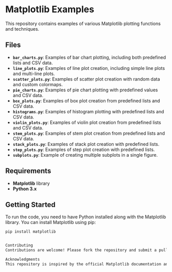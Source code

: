 # Matplotlib Examples

This repository contains examples of various Matplotlib plotting functions and techniques.

## Files

- **`bar_charts.py`**: Examples of bar chart plotting, including both predefined lists and CSV data.
- **`line_plots.py`**: Examples of line plot creation, including simple line plots and multi-line plots.
- **`scatter_plots.py`**: Examples of scatter plot creation with random data and custom colormaps.
- **`pie_charts.py`**: Examples of pie chart plotting with predefined values and CSV data.
- **`box_plots.py`**: Examples of box plot creation from predefined lists and CSV data.
- **`histograms.py`**: Examples of histogram plotting with predefined lists and CSV data.
- **`violin_plots.py`**: Examples of violin plot creation from predefined lists and CSV data.
- **`stem_plots.py`**: Examples of stem plot creation from predefined lists and CSV data.
- **`stack_plots.py`**: Examples of stack plot creation with predefined lists.
- **`step_plots.py`**: Examples of step plot creation with predefined lists.
- **`subplots.py`**: Example of creating multiple subplots in a single figure.

## Requirements

- **Matplotlib** library
- **Python 3.x**

## Getting Started

To run the code, you need to have Python installed along with the Matplotlib library. You can install Matplotlib using pip:

```bash
pip install matplotlib


Contributing
Contributions are welcome! Please fork the repository and submit a pull request with your changes. If you find any bugs or have suggestions for improvement, feel free to open an issue.

Acknowledgments
This repository is inspired by the official Matplotlib documentation and various online resources. Special thanks to the Matplotlib developers and contributors for their excellent work!
